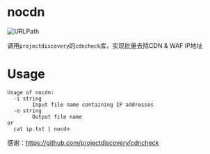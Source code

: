 # nocdn

![URLPath](https://socialify.git.ci/r00tSe7en/nocdn/image?description=1&forks=1&issues=1&language=1&name=1&owner=1&pattern=Floating%20Cogs&pulls=1&stargazers=1&theme=Dark)

调用`projectdiscovery`的`cdncheck`库，实现批量去除CDN &amp; WAF IP地址

# Usage

```
Usage of nocdn:
  -i string
        Input file name containing IP addresses
  -o string
        Output file name
or
  cat ip.txt | nocdn
```

感谢：https://github.com/projectdiscovery/cdncheck
